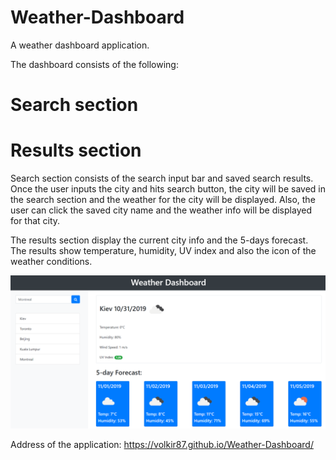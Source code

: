 # Weather-Dashboard

A weather dashboard application.

The dashboard consists of the following: 

# Search section
# Results section

Search section consists of the search input bar and saved search results. Once the user inputs the city and hits search button, the city will be saved in the search section and the weather for the city will be displayed. Also, the user can click the saved city name and the weather info will be displayed for that city.  

The results section display the current city info and the 5-days forecast. The results show temperature, humidity, UV index and also the icon of the weather conditions.

![screenshot](assets\images\Weather-Dashboard-screenshot.PNG)

Address of the application:
https://volkir87.github.io/Weather-Dashboard/

